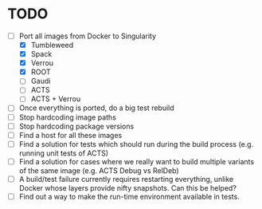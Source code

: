 # TODO

- [ ] Port all images from Docker to Singularity
    * [X] Tumbleweed
    * [X] Spack
    * [X] Verrou
    * [X] ROOT
    * [ ] Gaudi
    * [ ] ACTS
    * [ ] ACTS + Verrou
- [ ] Once everything is ported, do a big test rebuild
- [ ] Stop hardcoding image paths
- [ ] Stop hardcoding package versions
- [ ] Find a host for all these images
- [ ] Find a solution for tests which should run during the build process
      (e.g. running unit tests of ACTS)
- [ ] Find a solution for cases where we really want to build multiple variants
      of the same image (e.g. ACTS Debug vs RelDeb)
- [ ] A build/test failure currently requires restarting everything, unlike
      Docker whose layers provide nifty snapshots. Can this be helped?
- [ ] Find out a way to make the run-time environment available in tests.